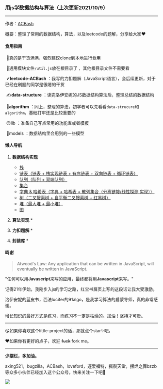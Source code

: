 ### 用js学数据结构与算法（上次更新2021/10/9）

---

作者：[ACBash](https://leetcode-cn.com/u/acbash)

概要：整理了常用的数据结构，算法，以及leetcode的题解，分享给大家❤

#### 食用指南

​	📌真的是干货满满，强烈建议clone到本地进行食用

​	🚗通用模块文件`/util.js`放在根目录了 ，其他根目录文件不需要看

​	✔**leetcode-ACBash**  ：我写的力扣题解（JavaScript语言），会后续更新，对于已经在刷题的同学是很嗯的干货

​	✍**data-structure**  ：读完洛伊安妮的JS数据结构算法后，整理总结的数据结构

​	🚀**algorithm**  ：同上，整理的算法，初学者可以先看看`data-strucure`和`algorithm`，基础打牢还是比较重要的

​	😒lib ：准备自己写点常用的功能库或者模板

​	🏀models ：数据结构里会用到的一些模型

#### 懒人导航

1. **数据结构实现**
   * [栈](https://github.com/axing521/js-algo/tree/main/data-structure/stack)
   * [链表（链表 + 栈实现链表 + 有序链表 + 双向链表 + 循环链表）](https://github.com/axing521/js-algo/tree/main/data-structure/linked-list)
   * [队列（队列 + 双端队列）](https://github.com/axing521/js-algo/tree/main/data-structure/queue)
   * [集合](https://github.com/axing521/js-algo/tree/main/data-structure/set)
   * [字典 & 哈希表（字典 + 哈希表 + 散列集合（分离链接/线性探测 实现））](https://github.com/axing521/js-algo/tree/main/data-structure/dictionary-and-hashTable)
   * [树（二叉搜索树 + 自平衡二叉搜索树 + 红黑树）](https://github.com/axing521/js-algo/tree/main/data-structure/tree)
   * [堆（最大堆 + 最小堆）](https://github.com/axing521/js-algo/tree/main/data-structure/heap)
   * [图](https://github.com/axing521/js-algo/tree/main/data-structure/graph)

2. **算法实现**
   * 
3. **力扣题解**
   * 
4. **封装库**
   * 

#### 鸣谢

> Atwood's Law: Any application that can be written in JavaScript, will eventually be written in JavaScript.

"任何可以用**Javascript**来写的应用，最终都将用**Javascript**来写。"

记得21年伊始，我刚步入js的学习之路，红宝书扉页上写的这段话让我大受激励。

洛伊安妮的蓝皮书，西法lucifer的91algo，是我学习算法的启蒙导师，真的非常感谢。

增长知识的最好方式是练习，而练习不一定是枯燥的。加油！坚持才可贵。



---

😘如果你喜欢这个little-project的话，那就点个star✨吧。

❤如果你有更好的点子，欢迎 ~~fuck~~ fork me。

---

**少摆烂，多加油。**

axing521，bugzilla，ACBash，loveford，逐爱福特，撕裂天堂，摆烂之罪bzzb等众多小伙伴已经加入这个公众号，快来关注一下吧🍖

![](https://mmbiz.qpic.cn/mmbiz_png/rxKvItX9KKwmOhyNAq9sbf7RZedWqQtK2SvcB3D4IGHTPUIqF98XRYWgXyPWl6NWzftV03FE1EZCEiayuKpc02Q/0?wx_fmt=png)
